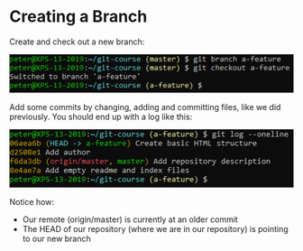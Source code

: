 # Creating a Branch

Create and check out a new branch:

![Git branch](../../img/git-branch.png)
 
Add some commits by changing, adding and committing files, like we did previously. You should end up with a log like this:

![Git log](../../img/git-log-2.png)
 
Notice how:
- Our remote (origin/master) is currently at an older commit
- The HEAD of our repository (where we are in our repository) is pointing to our new branch
